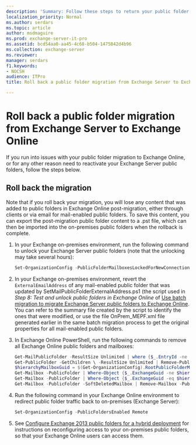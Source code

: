 ```yaml
---
description: 'Summary: Follow these steps to return your public folder infrastructure to its pre-migration state in your Exchange Server on-premises organization.'
localization_priority: Normal
ms.author: serdars
ms.topic: article
author: msdmaguire
ms.prod: exchange-server-it-pro
ms.assetid: bcd54aa0-aa45-4c68-b504-1475842d4b96
ms.collection: exchange-server
ms.reviewer: 
manager: serdars
f1.keywords:
- NOCSH
audience: ITPro
title: Roll back a public folder migration from Exchange Server to Exchange Online

---
```


# Roll back a public folder migration from Exchange Server to Exchange Online

If you run into issues with your public folder migration to Exchange Online, or for any other reason need to reactivate your Exchange Server public folders, follow the steps below.

## Roll back the migration

Note that if you roll back your migration, you will lose any content that was added to public folders in Exchange Online post-migration, either through clients or via email for mail-enabled public folders. To save this content, you can export the post-migration public folder content to a .pst file, which can then be imported into the on-premises public folders when the rollback is complete.

1. In your Exchange on-premises environment, run the following command to unlock your Exchange Server public folders (note that the unlocking may take several hours):

   ```PowerShell
   Set-OrganizationConfig -PublicFolderMailboxesLockedForNewConnections:$false -PublicFolderMailboxesMigrationComplete:$false -PublicFoldersEnabled Local
   ```

2. In your Exchange on-premises environment, revert the `ExternalEmailAddress` of any mail-enabled public folder that was updated by SetMailPublicFolderExternalAddress.ps1 (the script used in *Step 8: Test and unlock public folders in Exchange Online* of [Use batch migration to migrate Exchange Server public folders to Exchange Online](migrate-to-exchange-online.md). You can refer to the summary file created by the script to identify the ones that were modified, or use the file OnPrem_MEPF.xml file generated earlier in the same batch migration process to get the original properties for all mail-enabled public folders.

3. In Exchange Online PowerShell, run the following commands to remove all Exchange Online public folders and mailboxes:

   ```PowerShell
   Get-MailPublicFolder -ResultSize Unlimited | where {$_.EntryId -ne $null}| Disable-MailPublicFolder -Confirm:$false
   Get-PublicFolder -GetChildren \ -ResultSize Unlimited | Remove-PublicFolder -Recurse -Confirm:$false
   $hierarchyMailboxGuid = $(Get-OrganizationConfig).RootPublicFolderMailbox.HierarchyMailboxGuid
   Get-Mailbox -PublicFolder | Where-Object {$_.ExchangeGuid -ne $hierarchyMailboxGuid} | Remove-Mailbox -PublicFolder -Confirm:$false -Force
   Get-Mailbox -PublicFolder | Where-Object {$_.ExchangeGuid -eq $hierarchyMailboxGuid} | Remove-Mailbox -PublicFolder -Confirm:$false -Force
   Get-Mailbox -PublicFolder -SoftDeletedMailbox | Remove-Mailbox -PublicFolder -PermanentlyDelete:$true
   ```

4. Run the following command in your Exchange Online environment to redirect public folder traffic back to on-premises (Exchange Server):

   ```PowerShell
   Set-OrganizationConfig -PublicFoldersEnabled Remote
   ```

5. See [Configure Exchange 2013 public folders for a hybrid deployment](/exchange/collaboration-exo/public-folders/set-up-modern-hybrid-public-folders) for instructions on reconfiguring access to your on-premises public folders, so that your Exchange Online users can access them.